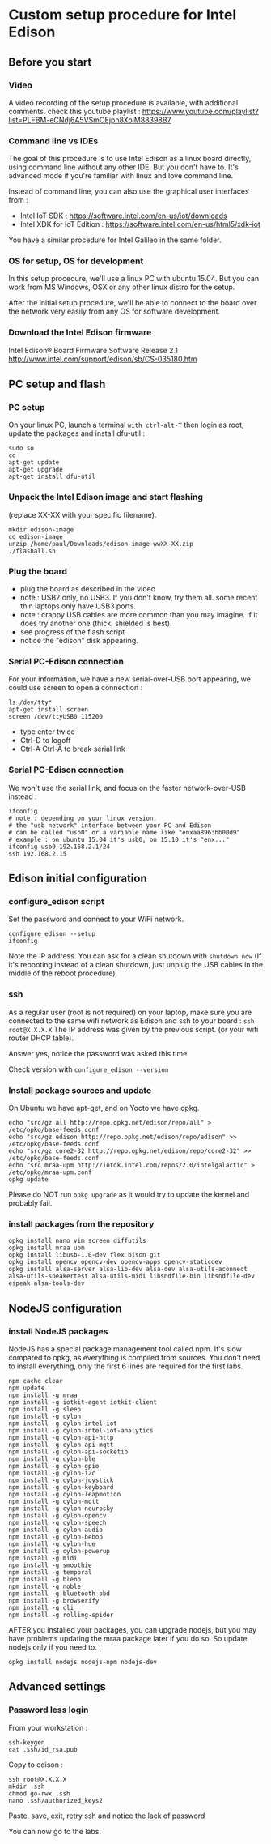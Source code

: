 # Custom setup procedure for Intel Edison

## Before you start

### Video

A video recording of the setup procedure is available, with additional comments. check this youtube playlist :
https://www.youtube.com/playlist?list=PLFBM-eCNdj6A5VSmOEjpn8XoiM88398B7

### Command line vs IDEs

The goal of this procedure is to use Intel Edison as a linux board directly, using command line without any other IDE. But you don't have to. It's advanced mode if you're familiar with linux and love command line.

Instead of command line, you can also use the graphical user interfaces from :
* Intel IoT SDK : https://software.intel.com/en-us/iot/downloads
* Intel XDK for IoT Edition : https://software.intel.com/en-us/html5/xdk-iot

You have a similar procedure for Intel Galileo in the same folder.

### OS for setup, OS for development

In this setup procedure, we'll use a linux PC with ubuntu 15.04. But you can work from MS Windows, OSX or any other linux distro for the setup.

After the initial setup procedure, we'll be able to connect to the board over the network very easily from any OS for software development.

### Download the Intel Edison firmware

Intel Edison® Board Firmware Software Release 2.1
http://www.intel.com/support/edison/sb/CS-035180.htm

## PC setup and flash

### PC setup

On your linux PC, launch a terminal ```with ctrl-alt-T```
then login as root, update the packages and install dfu-util :
```
sudo so
cd
apt-get update
apt-get upgrade
apt-get install dfu-util
```

### Unpack the Intel Edison image and start flashing

(replace XX-XX with your specific filename).
```
mkdir edison-image
cd edison-image
unzip /home/paul/Downloads/edison-image-wwXX-XX.zip
./flashall.sh
```

### Plug the board 

* plug the board as described in the video
* note : USB2 only, no USB3. If you don't know, try them all. some recent thin laptops only have USB3 ports.
* note : crappy USB cables are more common than you may imagine. If it does try another one (thick, shielded is best).
* see progress of the flash script
* notice the "edison" disk appearing.

### Serial PC-Edison connection

For your information, we have a new serial-over-USB port appearing, we could use screen to open a connection :
```
ls /dev/tty*
apt-get install screen
screen /dev/ttyUSB0 115200
```
* type enter twice
* Ctrl-D to logoff
* Ctrl-A Ctrl-A to break serial link

### Serial PC-Edison connection

We won't use the serial link, and focus on the faster network-over-USB instead :
```
ifconfig
# note : depending on your linux version,
# the "usb network" interface between your PC and Edison
# can be called "usb0" or a variable name like "enxaa8963bb00d9"
# example : on ubuntu 15.04 it's usb0, on 15.10 it's "enx..."
ifconfig usb0 192.168.2.1/24
ssh 192.168.2.15
```

## Edison initial configuration

### configure_edison script

Set the password and connect to your WiFi network.
```
configure_edison --setup
ifconfig
```
Note the IP address.
You can ask for a clean shutdown with ```shutdown now```
(If it's rebooting instead of a clean shutdown, just unplug the USB cables in the middle of the reboot procedure).

### ssh

As a regular user (root is not required) on your laptop, make sure you are connected to the same wifi network as Edison and ssh to your board :
```ssh root@X.X.X.X```
The IP address was given by the previous script. (or your wifi router DHCP table).

Answer yes, notice the password was asked this time

Check version with ```configure_edison --version```

### Install package sources and update
On Ubuntu we have apt-get, and on Yocto we have opkg.
```
echo "src/gz all http://repo.opkg.net/edison/repo/all" > /etc/opkg/base-feeds.conf
echo "src/gz edison http://repo.opkg.net/edison/repo/edison" >> /etc/opkg/base-feeds.conf
echo "src/gz core2-32 http://repo.opkg.net/edison/repo/core2-32" >> /etc/opkg/base-feeds.conf
echo "src mraa-upm http://iotdk.intel.com/repos/2.0/intelgalactic" > /etc/opkg/mraa-upm.conf
opkg update
```
Please do NOT run ```opkg upgrade``` as it would try to update the kernel and probably fail.

### install packages from the repository
```
opkg install nano vim screen diffutils
opkg install mraa upm
opkg install libusb-1.0-dev flex bison git
opkg install opencv opencv-dev opencv-apps opencv-staticdev
opkg install alsa-server alsa-lib-dev alsa-dev alsa-utils-aconnect alsa-utils-speakertest alsa-utils-midi libsndfile-bin libsndfile-dev espeak alsa-tools-dev
```

## NodeJS configuration

### install NodeJS packages
NodeJS has a special package management tool called npm.
It's slow compared to opkg, as everything is compiled from sources.
You don't need to install everything, only the first 6 lines are required for the first labs.
```
npm cache clear
npm update
npm install -g mraa
npm install -g iotkit-agent iotkit-client
npm install -g sleep
npm install -g cylon
npm install -g cylon-intel-iot
npm install -g cylon-intel-iot-analytics
npm install -g cylon-api-http
npm install -g cylon-api-mqtt
npm install -g cylon-api-socketio
npm install -g cylon-ble
npm install -g cylon-gpio
npm install -g cylon-i2c
npm install -g cylon-joystick
npm install -g cylon-keyboard
npm install -g cylon-leapmotion
npm install -g cylon-mqtt
npm install -g cylon-neurosky
npm install -g cylon-opencv
npm install -g cylon-speech
npm install -g cylon-audio
npm install -g cylon-bebop
npm install -g cylon-hue
npm install -g cylon-powerup
npm install -g midi
npm install -g smoothie
npm install -g temporal
npm install -g bleno
npm install -g noble
npm install -g bluetooth-obd
npm install -g browserify
npm install -g cli
npm install -g rolling-spider
```

AFTER you installed your packages, you can upgrade nodejs, but you may have problems updating the mraa package later if you do so. So update nodejs only if you need to. :
```
opkg install nodejs nodejs-npm nodejs-dev
```

## Advanced settings

### Password less login

From your workstation :
```
ssh-keygen
cat .ssh/id_rsa.pub
```
Copy to edison :
```
ssh root@X.X.X.X
mkdir .ssh
chmod go-rwx .ssh
nano .ssh/authorized_keys2
```
Paste, save, exit, retry ssh and notice the lack of password

You can now go to the labs.











